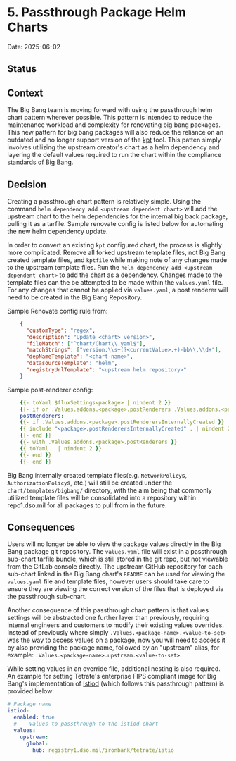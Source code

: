 # 5. Passthrough Package Helm Charts

Date: 2025-06-02

## Status

<unknown>

## Context

The Big Bang team is moving forward with using the passthrough helm chart pattern wherever possible. This pattern is intended to reduce the maintenance workload and complexity for renovating big bang packages. This new pattern for big bang packages will also reduce the reliance on an outdated and no longer support version of the [kpt](https://kpt.dev/) tool. This patten simply involves utilizing the upstream creator's chart as a helm dependency and layering the default values required to run the chart within the compliance standards of Big Bang.

## Decision

Creating a passthrough chart pattern is relatively simple. Using the command `helm dependency add <upstream dependent chart>` will add the upstream chart to the helm dependencies for the internal big back package, pulling it as a tarfile. Sample renovate config is listed below for automating the new helm dependency update.

In order to convert an existing `kpt` configured chart, the process is slightly more complicated. Remove all forked upstream template files, not Big Bang created template files, and `kptfile` while making note of any changes made to the upstream template files. Run the `helm dependency add <upstream dependent chart>` to add the chart as a dependency. Changes made to the template files can the be attempted to be made within the `values.yaml` file. For any changes that cannot be applied via `values.yaml`, a post renderer will need to be created in the Big Bang Repository. 

Sample Renovate config rule from:

```json
    {
      "customType": "regex",
      "description": "Update <chart> version>",
      "fileMatch": ["^chart/Chart\\.yaml$"],
      "matchStrings": ["version:\\s+(?<currentValue>.+)-bb\\.\\d+"],
      "depNameTemplate": "<chart-name>",
      "datasourceTemplate": "helm",
      "registryUrlTemplate": "<upstream helm repository>"
    }
```

Sample post-renderer config: 

```yaml
    {{- toYaml $fluxSettings<package> | nindent 2 }}
    {{- if or .Values.addons.<package>.postRenderers .Values.addons.<package>.postRenderersInternallyCreated}}
    postRenderers:
    {{- if .Values.addons.<package>.postRenderersInternallyCreated }}
    {{ include "<package>.postRenderersInternallyCreated" . | nindent 2 }}
    {{- end }}
    {{- with .Values.addons.<package>.postRenderers }}
    {{ toYaml . | nindent 2 }}
    {{- end }}
    {{- end }}
```

Big Bang internally created template files(e.g. `NetworkPolicy`s, `AuthorizationPolicy`s, etc.) will still be created under the `chart/templates/bigbang/` directory, with the aim being that commonly utilized template files will be consolidated into a repository within repo1.dso.mil for all packages to pull from in the future.

## Consequences 

Users will no longer be able to view the package values directly in the Big Bang package git repository. The `values.yaml` file will exist in a passthrough sub-chart tarfile bundle, which is still stored in the git repo, but not viewable from the GitLab console directly. The upstream GitHub repository for each sub-chart linked in the Big Bang chart's `README` can be used for viewing the `values.yaml` file and template files, however users should take care to ensure they are viewing the correct version of the files that is deployed via the passthrough sub-chart.

Another consequence of this passthrough chart pattern is that values settings will be abstracted one further layer than previously, requiring internal engineers and customers to modify their existing values overrides. Instead of previously where simply `.Values.<package-name>.<value-to-set>` was the way to access values on a package, now you will need to access it by also providing the package name, followed by an "upstream" alias, for example: `.Values.<package-name>.upstream.<value-to-set>`. 

While setting values in an override file, additional nesting is also required. An example for setting Tetrate's enterprise FIPS compliant image for Big Bang's implementation of [Istiod](https://repo1.dso.mil/big-bang/product/packages/istiod) (which follows this passthrough pattern) is provided below:

```yaml
# Package name
istiod:
  enabled: true
  # -- Values to passthrough to the istiod chart
  values:
    upstream:
      global:
        hub: registry1.dso.mil/ironbank/tetrate/istio

```